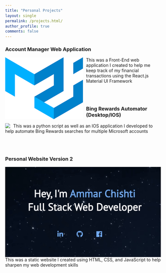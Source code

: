 ```yaml
---
title: "Personal Projects"
layout: single
permalink: /projects.html/
author_profile: true
comments: false
---
```



<html>
    <div class="projects">
      <p>
        <h3> Account Manager Web Application </h3>
            <a href="https://github.com/Ammar-Chishti/AccountManager" target="_blank">
            <img src="../assets/images/AccountManager.png"/>
            </a>
        <span>
          This was a Front-End web application I created to help me
          keep track of my financial transactions using the React.js Material UI Framework
        </span>
      </p>
      <br>
      <br>
      <p>
        <h3> Bing Rewards Automator (Desktop/IOS) </h3>
        <a href="https://github.com/Ammar-Chishti/Bing-Rewards-Automator-IOS" target="_blank">
        <img src="https://www.bing.com/s/rw/lc/BingRewardslogo2.jpg"/>
        </a>
        <span>
          This was a python script as well as an IOS application I developed to help automate 
          Bing Rewards searches for multiple Microsoft accounts
        </span>
      </p>
      <br/>
      <br/>
      <p>
        <h3> Personal Website Version 2 </h3>
        <a href="https://github.com/Ammar-Chishti/PersonalSite2" target="_blank">
        <img src="../assets/images/PersonalWebsite2.png"/>
        </a>
        <span>
          This was a static website I created using HTML, CSS, and JavaScript to help
          sharpen my web development skills 
        </span>
      </p> 
    </div>
</html>




<style>
.projects img {
    padding-right: 2%;
    float: left;
}

</style>
